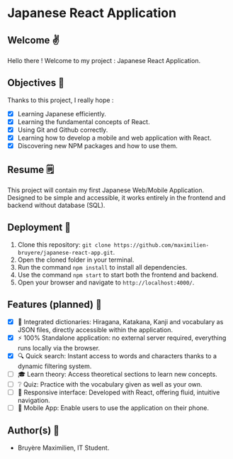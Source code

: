 # Japanese React Application

## Welcome ✌️

Hello there ! Welcome to my project : Japanese React Application.

## Objectives 🏹

Thanks to this project, I really hope :

- [x] Learning Japanese efficiently.
- [x] Learning the fundamental concepts of React.
- [x] Using Git and Github correctly.
- [x] Learning how to develop a mobile and web application with React.
- [x] Discovering new NPM packages and how to use them.

## Resume 🗒️

This project will contain my first Japanese Web/Mobile Application. Designed to be simple and accessible, it works entirely in the frontend and backend without database (SQL).

## Deployment 🚀

1. Clone this repository: `git clone https://github.com/maximilien-bruyere/japanese-react-app.git`.
2. Open the cloned folder in your terminal.
3. Run the command `npm install` to install all dependencies.
4. Use the command `npm start` to start both the frontend and backend.
5. Open your browser and navigate to `http://localhost:4000/`.

## Features (planned) 🚧

- [x] 📖 Integrated dictionaries: Hiragana, Katakana, Kanji and vocabulary as JSON files, directly accessible within the application.
- [x] ⚡ 100% Standalone application: no external server required, everything runs locally via the browser.
- [x] 🔍 Quick search: Instant access to words and characters thanks to a dynamic filtering system.
- [ ] 🎓 Learn theory: Access theoretical sections to learn new concepts.
- [ ] ❔ Quiz: Practice with the vocabulary given as well as your own.
- [ ] 🎨 Responsive interface: Developed with React, offering fluid, intuitive navigation.
- [ ] 📱 Mobile App: Enable users to use the application on their phone.

## Author(s) 👦

- Bruyère Maximilien, IT Student.
